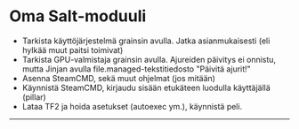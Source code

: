 # Oma Salt-moduuli

* Tarkista käyttöjärjestelmä grainsin avulla. Jatka asianmukaisesti (eli hylkää muut paitsi toimivat)
* Tarkista GPU-valmistaja grainsin avulla. Ajureiden päivitys ei onnistu, mutta Jinjan avulla file.managed-tekstitiedosto "Päivitä ajurit!"
* Asenna SteamCMD, sekä muut ohjelmat (jos mitään)
* Käynnistä SteamCMD, kirjaudu sisään etukäteen luodulla käyttäjällä (pillar)
* Lataa TF2 ja hoida asetukset (autoexec ym.), käynnistä peli.


---
